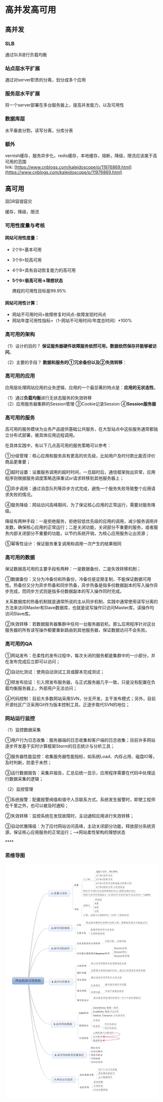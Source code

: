 # 高并发高可用

## 高并发

### SLB

通过SLB进行负载均衡

### 站点层水平扩展

通过对server职责的分离，划分成多个应用

### 服务层水平扩展

将一个server部署在多台服务器上，提高并发能力，以及可用性

### 数据库层

水平垂直分割，读写分离，分库分表

### 额外

vernish缓存，服务异步化，redis缓存，本地缓存，熔断，降级，限流应该属于高可用的范围  
link: [https://www.cnblogs.com/kaleidoscope/p/11976869.html](https://www.cnblogs.com/kaleidoscope/p/11976869.html)

## 高可用

双DR容错容灾

缓存，降级，限流

### 可用性度量与考核

#### 网站可用性度量：

* 2个9=基本可用
* 3个9=较高可用
* 4个9=具有自动恢复能力的高可用
* **5个9=极高可用-&gt;理想状态**

    携程的可用性目标是99.95%

#### 网站可用性计算：

* 网站不可用时间=故障修复时间点-故障发现时间点
* 网站年度可用性指标=（1-网站不可用时间/年度总时间）\*100%

### 高可用的架构

（1）设计的目的？ **保证服务器硬件故障服务依然可用，数据依然保存并能够被访问**。

（2）主要的手段？ **数据和服务的①冗余备份以及②失效转移**：

### 高可用的应用

 应用层处理网站应用的业务逻辑，应用的一个最显著的特点是：**应用的无状态性**。

 （1）通过**负载均衡**进行无状态服务的失效转移  
（2）应用服务器集群的Session管理 ③Cookie记录Session  ④**Session服务器**

### 高可用的服务

高可用的服务模块为业务产品提供基础公共服务，在大型站点中这些服务通常都独立分布式部署，被具体应用远程调用。

在具体实践中，有以下几点高可用的服务策略可以参考：

①分级管理：核心应用和服务具有更高的优先级，比如用户及时付款比能否评价商品更重要；

②超时设置：设置服务调用的超时时间，一旦超时后，通信框架抛出异常，应用程序则根据服务调度策略选择重试or请求转移到其他服务器上；

③异步调用：通过消息队列等异步方式完成，避免一个服务失败导致整个应用请求失败的情况。

④服务降级：网站访问高峰期间，为了保证核心应用的正常运行，需要对服务降级。

降级有两种手段：一是拒绝服务，拒绝较低优先级的应用的调用，减少服务调用并发数，确保核心应用的正常运行；二是关闭功能，关闭部分不重要的服务，或者服务内部关闭部分不重要的功能，以节约系统开销，为核心应用服务让出资源；

⑤幂等性设计：保证服务重复调用和调用一次产生的结果相同

### 高可用的数据

保证数据高可用的主要手段有两种：一是数据备份，二是失效转移机制；

①数据备份：又分为冷备份和热备份，冷备份是定期复制，不能保证数据可用性。热备份又分为异步热备和同步热备，异步热备是指多份数据副本的写入操作异步完成，而同步方式则是指多份数据副本的写入操作同时完成。

关系数据库的热备机制就是通常所说的主从同步机制，实践中通常使用读写分离的方法来访问Master和Slave数据库，也就是说写操作只访问Master库，读操作均访问Slave库。

②失效转移：若数据服务器集群中任何一台服务器宕机，那么应用程序针对这台服务器的所有读写操作都要重新路由到其他服务器，保证数据访问不会失败。

### 高可用的QA

①网站发布：在柔性的发布过程中，每次关闭的服务都是集群中的一小部分，并在发布完成后立即可以访问；

②自动化测试：使用自动测试工具或脚本完成测试；

③预发布验证：引入预发布服务器，与正式服务器几乎一致，只是没有配置在负载均衡服务器上，外部用户无法访问；

④代码控制：目前大多数网站采用SVN，分支开发，主干发布模式；另外，目前开源社区广泛采用Git作为版本控制工具，正逐步取代SVN的地位；

### 网站运行监控

（1）监控数据采集

①用户行为日志收集：服务器端的日志收集和客户端的日志收集；目前许多网站逐步开发基于实时计算框架Storm的日志统计与分析工具；

②服务器性能监控：收集服务器性能指标，如系统Load、内存占用、磁盘IO等，及时判断，防患于未然；

③运行数据报告：采集并报告，汇总后统一显示，应用程序需要在代码中处理运行数据采集的逻辑；

（2）监控管理

①系统报警：配置报警阀值和值守人员联系方式，系统发生报警时，即使工程师在千里之外，也可以被及时通知；

②失效转移：监控系统在发现故障时，主动通知应用进行失效转移；

③自动优雅降级：为了应付网站访问高峰，主动关闭部分功能，释放部分系统资源，保证核心应用服务的正常运行；—&gt;网站柔性架构的理想状态 

\*\*\*\*

### 思维导图

![&#x9AD8;&#x53EF;&#x7528;&#x601D;&#x7EF4;&#x5BFC;&#x56FE;](../.gitbook/assets/image%20%281%29.png)

